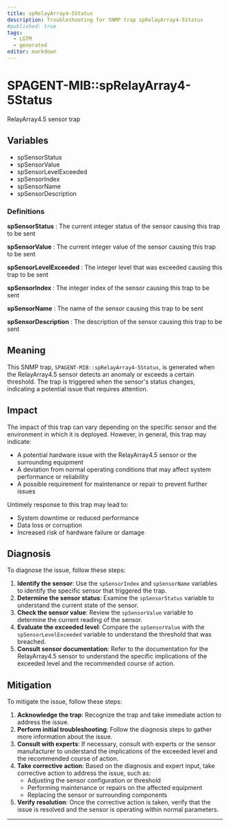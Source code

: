 ```yaml
---
title: spRelayArray4-5Status
description: Troubleshooting for SNMP trap spRelayArray4-5Status
#published: true
tags:
  - LGTM
  - generated
editor: markdown
---
```


# SPAGENT-MIB::spRelayArray4-5Status 

RelayArray4.5 sensor trap 


## Variables


  - spSensorStatus
  - spSensorValue
  - spSensorLevelExceeded
  - spSensorIndex
  - spSensorName
  - spSensorDescription 

### Definitions 


**spSensorStatus** 
: The current integer status of the sensor causing this trap to be sent 

**spSensorValue** 
: The current integer value of the sensor causing this trap to be sent 

**spSensorLevelExceeded** 
: The integer level that was exceeded causing this trap to be sent 

**spSensorIndex** 
: The integer index of the sensor causing this trap to be sent 

**spSensorName** 
: The name of the sensor causing this trap to be sent 

**spSensorDescription** 
: The description of the sensor causing this trap to be sent 


## Meaning

This SNMP trap, `SPAGENT-MIB::spRelayArray4-5Status`, is generated when the RelayArray4.5 sensor detects an anomaly or exceeds a certain threshold. The trap is triggered when the sensor's status changes, indicating a potential issue that requires attention.

## Impact

The impact of this trap can vary depending on the specific sensor and the environment in which it is deployed. However, in general, this trap may indicate:

* A potential hardware issue with the RelayArray4.5 sensor or the surrounding equipment
* A deviation from normal operating conditions that may affect system performance or reliability
* A possible requirement for maintenance or repair to prevent further issues

Untimely response to this trap may lead to:

* System downtime or reduced performance
* Data loss or corruption
* Increased risk of hardware failure or damage

## Diagnosis

To diagnose the issue, follow these steps:

1. **Identify the sensor**: Use the `spSensorIndex` and `spSensorName` variables to identify the specific sensor that triggered the trap.
2. **Determine the sensor status**: Examine the `spSensorStatus` variable to understand the current state of the sensor.
3. **Check the sensor value**: Review the `spSensorValue` variable to determine the current reading of the sensor.
4. **Evaluate the exceeded level**: Compare the `spSensorValue` with the `spSensorLevelExceeded` variable to understand the threshold that was breached.
5. **Consult sensor documentation**: Refer to the documentation for the RelayArray4.5 sensor to understand the specific implications of the exceeded level and the recommended course of action.

## Mitigation

To mitigate the issue, follow these steps:

1. **Acknowledge the trap**: Recognize the trap and take immediate action to address the issue.
2. **Perform initial troubleshooting**: Follow the diagnosis steps to gather more information about the issue.
3. **Consult with experts**: If necessary, consult with experts or the sensor manufacturer to understand the implications of the exceeded level and the recommended course of action.
4. **Take corrective action**: Based on the diagnosis and expert input, take corrective action to address the issue, such as:
	* Adjusting the sensor configuration or threshold
	* Performing maintenance or repairs on the affected equipment
	* Replacing the sensor or surrounding components
5. **Verify resolution**: Once the corrective action is taken, verify that the issue is resolved and the sensor is operating within normal parameters.
---





